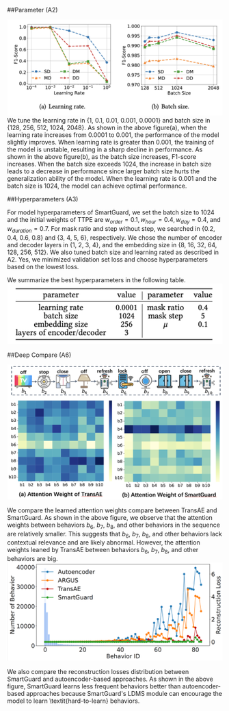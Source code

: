 ##Parameter (A2)

![Method](../figures/para.png)
We tune the learning rate in {1, 0.1, 0.01, 0.001, 0.0001} and batch size in {128, 256, 512, 1024, 2048}. As shown in the above figure(a), when the learning rate increases from 0.0001 to 0.001, the performance of the model slightly improves. When learning rate is greater than 0.001, the training of the model is unstable, resulting in a sharp decline in performance. As shown in the above figure(b), as the batch size increases, F1-score increases. When the batch size exceeds 1024, the increase in batch size leads to a decrease in performance since larger batch size hurts the generalization ability of the model. When the learning rate is 0.001 and the batch size is 1024, the model can achieve optimal performance.

##Hyperparameters (A3)

For model hyperparameters of SmartGuard, we set the batch size to 1024 and the initial weights of TTPE are $w_{order}=0.1, w_{hour}=0.4, w_{day}=0.4$, and $w_{duration}=0.7$. For mask ratio and step without step, we searched in {0.2, 0.4, 0.6, 0.8} and {3, 4, 5, 6}, respectively. We chose the number of encoder and decoder layers in {1, 2, 3, 4}, and the embedding size in {8, 16, 32, 64, 128, 256, 512}. We also tuned batch size and learning rated as described in A2. Yes, we minimized validation set loss and choose hyperparameters based on the lowest loss.

We summarize the best hyperparameters in the following table.
![Method](../figures/hyperparameters.png)

##Deep Compare (A6)

![Method](../figures/attention_compare.png)

We compare the learned attention weights compare between TransAE and SmartGuard. As shown in the above figure, we observe
that the attention weights between behaviors $b_6$, $b_7$, $b_8$, and other behaviors in the sequence are relatively smaller. This suggests that
$b_6$, $b_7$, $b_8$, and other behaviors lack contextual relevance and are
likely abnormal. However, the attention weights leaned by TransAE between behaviors $b_6$, $b_7$, $b_8$, and other behaviors are big. 
![Method](../figures/loss_compare.png)

We also compare the reconstruction losses distribution between SmartGuard and autoencoder-based approaches. As shown in the above figure, SmartGuard learns less frequent behaviors better than autoencoder-based approaches because SmartGuard's LDMS module can encourage the model to learn \textit{hard-to-learn} behaviors. 